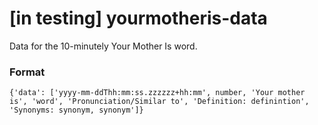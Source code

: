 # [in testing] yourmotheris-data
Data for the 10-minutely Your Mother Is word.

### Format
```{'data': ['yyyy-mm-ddThh:mm:ss.zzzzzz+hh:mm', number, 'Your mother is', 'word', 'Pronunciation/Similar to', 'Definition: definintion', 'Synonyms: synonym, synonym']}```
